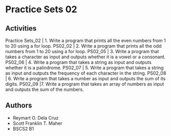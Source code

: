 # Practice Sets 02

## Activities
Practice Sets_02 | 1. Write a program that prints all the even numbers from 1 to 20 using a for loop.
PS02_02 | 2. Write a program that prints all the odd numbers from 1 to 20 using a for loop.
PS02_05 | 3. Write a program that takes a character as input and outputs whether it is a vowel or a consonant.
PS02_06 | 4. Write a program that takes a string as input and outputs whether it is a palindrome.
PS02_07 | 5. Write a program that takes a string as input and outputs the frequency of each character in the string.
PS02_08 | 6. Write a program that takes a number as input and outputs the sum of its digits.
PS02_09 |7. Write a program that takes an array of numbers as input and outputs the sum of the numbers.

## Authors
- Reymart O. Dela Cruz
- Scott Franklin T. Maher
- BSCS2 B1

